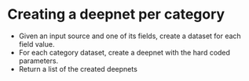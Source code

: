 # Creating a deepnet per category

- Given an input source and one of its fields, create a
  dataset for each field value.
- For each category dataset, create a deepnet with the hard coded parameters.
- Return a list of the created deepnets
